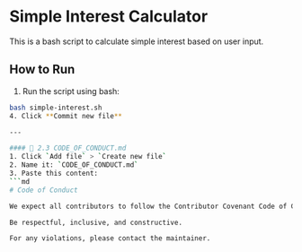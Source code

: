 # Simple Interest Calculator

This is a bash script to calculate simple interest based on user input.

## How to Run

1. Run the script using bash:
```bash
bash simple-interest.sh
4. Click **Commit new file**

---

#### 📄 2.3 CODE_OF_CONDUCT.md
1. Click `Add file` > `Create new file`
2. Name it: `CODE_OF_CONDUCT.md`
3. Paste this content:
```md
# Code of Conduct

We expect all contributors to follow the Contributor Covenant Code of Conduct.

Be respectful, inclusive, and constructive.

For any violations, please contact the maintainer.
